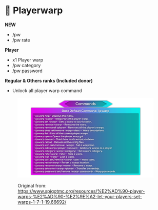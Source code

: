 # 🛒 Playerwarp

**NEW**

* /pw
* /pw rate

**Player**

* x1 Player warp
* /pw category
* /pw password

**Regular & Others ranks (Included donor)**

* Unlock all player warp command

<figure><img src="../.gitbook/assets/image (1) (1).png" alt=""><figcaption><p>Original from: <a href="https://www.spigotmc.org/resources/%E2%AD%90-player-warps-%E2%AD%90-%E2%9E%A2-let-your-players-set-warps-1-7-1-19.66692/">https://www.spigotmc.org/resources/%E2%AD%90-player-warps-%E2%AD%90-%E2%9E%A2-let-your-players-set-warps-1-7-1-19.66692/</a></p></figcaption></figure>
